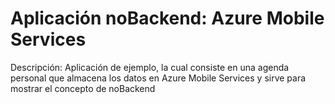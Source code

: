 Aplicación noBackend: Azure Mobile Services 
===============

Descripción:
Aplicación de ejemplo, la cual consiste en una agenda personal que almacena los datos en Azure Mobile Services y sirve para mostrar el concepto de noBackend
